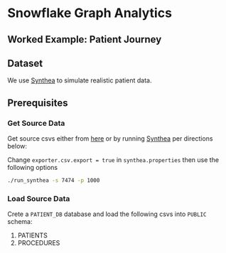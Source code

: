 # Snowflake Graph Analytics
## Worked Example: Patient Journey

## Dataset
We use [Synthea](https://github.com/synthetichealth/synthea) to simulate realistic patient data. 

## Prerequisites

### Get Source Data
Get source csvs either from [here](https://drive.google.com/drive/folders/14bbDMnLU7beW1f79Rjr4J2b7hw3mCIQJ?usp=sharing) or by running [Synthea](https://github.com/synthetichealth/synthea)  per directions below:

Change `exporter.csv.export = true` in `synthea.properties` then use the following options
```bash
./run_synthea -s 7474 -p 1000
```
### Load Source Data
Crete a `PATIENT_DB` database and load the following csvs into `PUBLIC` schema:
1. PATIENTS
2. PROCEDURES